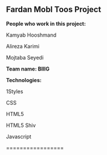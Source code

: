 Fardan Mobl Toos Project
---------------------------
<b>People who work in this project:</b>

Kamyab Hooshmand

Alireza Karimi

Mojtaba Seyedi

<b>Team name: BIIIG</b>

<b>Technologies:</b>

1Styles

CSS

HTML5

HTML5 Shiv

Javascript 

=================